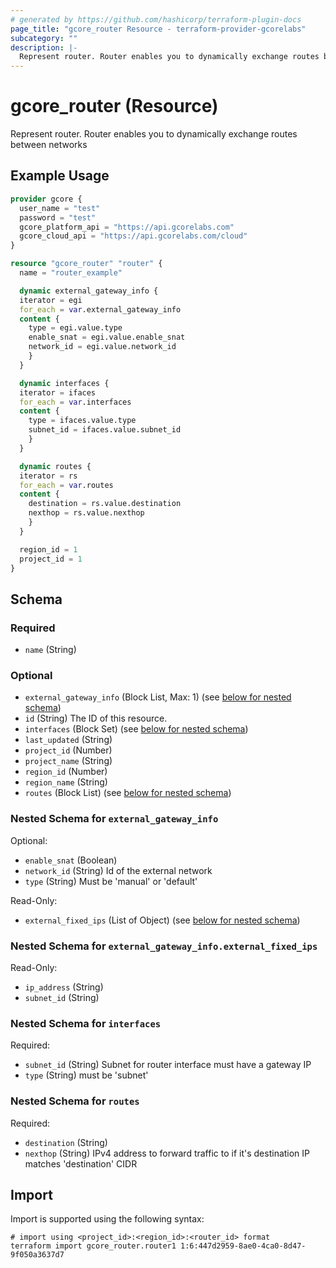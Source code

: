 ```yaml
---
# generated by https://github.com/hashicorp/terraform-plugin-docs
page_title: "gcore_router Resource - terraform-provider-gcorelabs"
subcategory: ""
description: |-
  Represent router. Router enables you to dynamically exchange routes between networks
---
```


# gcore_router (Resource)

Represent router. Router enables you to dynamically exchange routes between networks

## Example Usage

```terraform
provider gcore {
  user_name = "test"
  password = "test"
  gcore_platform_api = "https://api.gcorelabs.com"
  gcore_cloud_api = "https://api.gcorelabs.com/cloud"
}

resource "gcore_router" "router" {
  name = "router_example"

  dynamic external_gateway_info {
  iterator = egi
  for_each = var.external_gateway_info
  content {
    type = egi.value.type
    enable_snat = egi.value.enable_snat
    network_id = egi.value.network_id
    }
  }

  dynamic interfaces {
  iterator = ifaces
  for_each = var.interfaces
  content {
    type = ifaces.value.type
    subnet_id = ifaces.value.subnet_id
    }
  }

  dynamic routes {
  iterator = rs
  for_each = var.routes
  content {
    destination = rs.value.destination
    nexthop = rs.value.nexthop
    }
  }

  region_id = 1
  project_id = 1
}
```

<!-- schema generated by tfplugindocs -->
## Schema

### Required

- `name` (String)

### Optional

- `external_gateway_info` (Block List, Max: 1) (see [below for nested schema](#nestedblock--external_gateway_info))
- `id` (String) The ID of this resource.
- `interfaces` (Block Set) (see [below for nested schema](#nestedblock--interfaces))
- `last_updated` (String)
- `project_id` (Number)
- `project_name` (String)
- `region_id` (Number)
- `region_name` (String)
- `routes` (Block List) (see [below for nested schema](#nestedblock--routes))

<a id="nestedblock--external_gateway_info"></a>
### Nested Schema for `external_gateway_info`

Optional:

- `enable_snat` (Boolean)
- `network_id` (String) Id of the external network
- `type` (String) Must be 'manual' or 'default'

Read-Only:

- `external_fixed_ips` (List of Object) (see [below for nested schema](#nestedatt--external_gateway_info--external_fixed_ips))

<a id="nestedatt--external_gateway_info--external_fixed_ips"></a>
### Nested Schema for `external_gateway_info.external_fixed_ips`

Read-Only:

- `ip_address` (String)
- `subnet_id` (String)



<a id="nestedblock--interfaces"></a>
### Nested Schema for `interfaces`

Required:

- `subnet_id` (String) Subnet for router interface must have a gateway IP
- `type` (String) must be 'subnet'


<a id="nestedblock--routes"></a>
### Nested Schema for `routes`

Required:

- `destination` (String)
- `nexthop` (String) IPv4 address to forward traffic to if it's destination IP matches 'destination' CIDR

## Import

Import is supported using the following syntax:

```shell
# import using <project_id>:<region_id>:<router_id> format
terraform import gcore_router.router1 1:6:447d2959-8ae0-4ca0-8d47-9f050a3637d7
```
